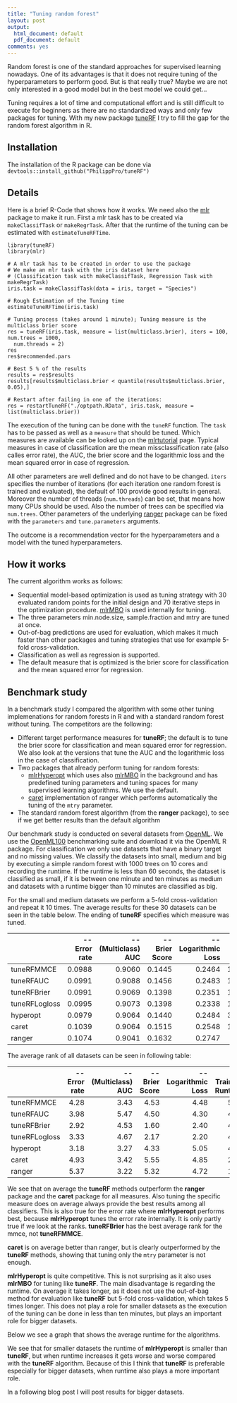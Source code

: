```yaml
---
title: "Tuning random forest"
layout: post
output:
  html_document: default
  pdf_document: default
comments: yes
---
```


Random forest is one of the standard approaches for supervised learning nowadays. One of its advantages is that it does 
not require tuning of the hyperparameters to perform good. But is that really true? Maybe we are not only interested in a 
good model but in the best model we could get...

Tuning requires a lot of time and computational effort and is still difficult to execute for beginners as there are no 
standardized ways and only few packages for tuning. With my new package [tuneRF](https://github.com/PhilippPro/tuneRF) 
I try to fill the gap for the random forest algorithm in R. 

<!--excerpt-->

## Installation

The installation of the R package can be done via `devtools::install_github("PhilippPro/tuneRF")`

## Details

Here is a brief R-Code that shows how it works. We need also the [mlr](https://github.com/mlr-org/mlr) package to make it run. 
First a mlr task has to be created via `makeClassifTask` or `makeRegrTask`. After that the runtime of the tuning can be estimated 
with `estimateTuneRFTime`. 

```{r}
library(tuneRF)
library(mlr)

# A mlr task has to be created in order to use the package
# We make an mlr task with the iris dataset here 
# (Classification task with makeClassifTask, Regression Task with makeRegrTask)
iris.task = makeClassifTask(data = iris, target = "Species")

# Rough Estimation of the Tuning time
estimateTuneRFTime(iris.task)

# Tuning process (takes around 1 minute); Tuning measure is the multiclass brier score
res = tuneRF(iris.task, measure = list(multiclass.brier), iters = 100, num.trees = 1000, 
  num.threads = 2)
res
res$recommended.pars

# Best 5 % of the results
results = res$results
results[results$multiclass.brier < quantile(results$multiclass.brier, 0.05),]

# Restart after failing in one of the iterations:
res = restartTuneRF("./optpath.RData", iris.task, measure = list(multiclass.brier))
```

The execution of the tuning can be done with the `tuneRF` function. The `task` has to be passed as well as 
a `measure` that should be tuned. Which measures are available can be looked up on the
[mlrtutorial](http://mlr-org.github.io/mlr-tutorial/release/html/measures/index.html) page. Typical measures in case of 
classification are the mean missclassification rate (also calles error rate), the AUC, the brier score and the 
logarithmic loss and the mean squared error in case of regression. 

All other parameters are well defined and do not have to be changed. `iters` specifies the number of iterations 
(for each iteration one random forest is trained and evaluated), the default of 100 provide good results in general. 
Moreover the number of threads (`num.threads`) can be set, that means how many CPUs should be used. Also the number of trees can be 
specified via `num.trees`. Other parameters of the underlying [ranger](https://github.com/imbs-hl/ranger) package can be fixed with
the `parameters` and `tune.parameters` arguments. 

The outcome is a recommendation vector for the hyperparameters and a model with the tuned hyperparameters. 

## How it works

The current algorithm works as follows:
*  Sequential model-based optimization is used as tuning strategy with 30 evaluated random points for the initial design and 
70 iterative steps in the optimization procedure. [mlrMBO](https://github.com/mlr-org/mlrMBO) is used internally for tuning. 
*  The three parameters min.node.size, sample.fraction and mtry are tuned at once. 
*  Out-of-bag predictions are used for evaluation, which makes it much faster than other packages and tuning strategies that 
use for example 5-fold cross-validation. 
*  Classification as well as regression is supported.
*  The default measure that is optimized is the brier score for classification and the mean squared error for regression. 

## Benchmark study

In a benchmark study I compared the algorithm with some other tuning implemenations for random forests in R and with a 
standard random forest without tuning. The competitors are the following:

* Different target performance measures for **tuneRF**; the default is to tune the brier score for classification and mean squared error for regression. We also look at the versions that tune the AUC and the logarithmic loss in the case of classification.
* Two packages that already perform tuning for random forests:
  + [mlrHyperopt](https://github.com/jakob-r/mlrHyperopt) which uses also [mlrMBO](https://github.com/mlr-org/mlrMBO) in the 
  background and has predefined tuning parameters and tuning spaces for many supervised learning algorithms. We use the default.
  + [caret](https://github.com/topepo/caret) implementation of ranger which performs automatically the tuning of the `mtry` parameter.
* The standard random forest algorithm (from the **ranger** package), to see if we get better results than the default algorithm

Our benchmark study is conducted on several datasets from [OpenML](https://github.com/openml/OpenML). 
We use the [OpenML100](https://arxiv.org/abs/1708.03731) benchmarking suite and download it via the OpenML R package. 
For classification we only use datasets that have a binary target and no missing values. We classify the datasets into small, 
medium and big by executing a simple random forest with 1000 trees on 10 cores and recording the runtime. If the runtime is less 
than 60 seconds, the dataset is classified as small, if it is between one minute and ten minutes as medium and datasets with a 
runtime bigger than 10 minutes are classified as big. 

For the small and medium datasets we perform a 5-fold cross-validation and repeat it 10 times. The average results for these 
30 datasets can be seen in the table below. The ending of **tuneRF** specifies which measure was tuned. 


|              | -- Error rate| -- (Multiclass) AUC| -- Brier Score| -- Logarithmic Loss| -- Training Runtime|
|:-------------|-------------:|-------------------:|--------------:|-------------------:|-------------------:|
|tuneRFMMCE    |        0.0988|              0.9060|         0.1445|              0.2464|            193.5932|
|tuneRFAUC     |        0.0991|              0.9088|         0.1456|              0.2483|            187.7843|
|tuneRFBrier   |        0.0991|              0.9069|         0.1398|              0.2351|            183.6576|
|tuneRFLogloss |        0.0995|              0.9073|         0.1398|              0.2338|            178.1290|
|hyperopt      |        0.0979|              0.9064|         0.1440|              0.2484|            317.3986|
|caret         |        0.1039|              0.9064|         0.1515|              0.2548|            168.3151|
|ranger        |        0.1074|              0.9041|         0.1632|              0.2747|              3.9578|

The average rank of all datasets can be seen in following table:

|              | -- Error rate| -- (Multiclass) AUC| -- Brier Score| -- Logarithmic Loss| -- Training Runtime|
|:-------------|-------------:|-------------------:|--------------:|-------------------:|-------------------:|
|tuneRFMMCE    |          4.28|                3.43|           4.53|                4.48|                5.40|
|tuneRFAUC     |          3.98|                5.47|           4.50|                4.30|                4.73|
|tuneRFBrier   |          2.92|                4.53|           1.60|                2.40|                4.97|
|tuneRFLogloss |          3.33|                4.67|           2.17|                2.20|                4.17|
|hyperopt      |          3.18|                3.27|           4.33|                5.05|                4.90|
|caret         |          4.93|                3.42|           5.55|                4.85|                2.83|
|ranger        |          5.37|                3.22|           5.32|                4.72|                1.00|


We see that on average the **tuneRF** methods outperform the **ranger** package and the **caret** package for all measures.
Also tuning the specific measure does on average always provide the best results among all classifiers. This is also true 
for the error rate where **mlrHyperopt** performs best, because **mlrHyperopt** tunes the error rate internally. 
It is only partly true if we look at the ranks. **tuneRFBrier** has the best average rank for the mmce, not **tuneRFMMCE**. 

**caret** is on average better than ranger, but is clearly outperformed by the **tuneRF** methods, showing that tuning only 
the `mtry` parameter is not enough. 

**mlrHyperopt** is quite competitive. This is not surprising as it also uses **mlrMBO** for tuning like **tuneRF**. The 
main disadvantage is regarding the runtime. On average it takes longer, as it does not use the out-of-bag method for evaluation 
like **tuneRF** but 5-fold cross-validation, which takes 5 times longer. This does not play a role for smaller datasets 
as the execution of the tuning can be done in less than ten minutes, but plays an important role for bigger datasets. 

Below we see a graph that shows the average runtime for the algorithms.



We see that for smaller datasets the runtime of **mlrHyperopt** is smaller than **tuneRF**, but when runtime increases it gets 
worse and worse compared with the **tuneRF** algorithm. Because of this I think that **tuneRF** is preferable especially for 
bigger datasets, when runtime also plays a more important role. 

In a following blog post I will post results for bigger datasets. 
